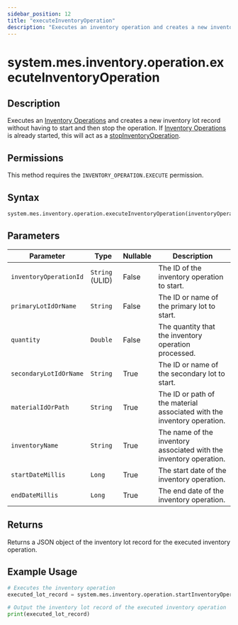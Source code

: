 ```yaml
---
sidebar_position: 12
title: "executeInventoryOperation"
description: "Executes an inventory operation and creates a new inventory lot record without having to start and then stop the operation. If an inventory operation is already started, this will act as a stopInventoryOperation."
---
```


# system.mes.inventory.operation.executeInventoryOperation

## Description

Executes an [Inventory Operations](../../data-model/inventory-model/inventory-operation) and creates a new inventory lot record without having to start and then stop the operation.
If [Inventory Operations](../../data-model/inventory-model/inventory-operation) is already started, this will act as a [stopInventoryOperation](./stop-inventory-operation).


## Permissions

This method requires the `INVENTORY_OPERATION.EXECUTE` permission.

## Syntax

```python
system.mes.inventory.operation.executeInventoryOperation(inventoryOperationId, primaryLotIdOrName, quantity, secondaryLotIdOrName, materialIdOrPath, inventoryName, startDate, endDate)
```

## Parameters

| Parameter              | Type            | Nullable | Description                                                             |
|------------------------|-----------------|----------|-------------------------------------------------------------------------|
| `inventoryOperationId` | `String` (ULID) | False    | The ID of the inventory operation to start.                             |
| `primaryLotIdOrName`   | `String`        | False    | The ID or name of the primary lot to start.                             |
| `quantity`             | `Double`        | False    | The quantity that the inventory operation processed.                    |
| `secondaryLotIdOrName` | `String`        | True     | The ID or name of the secondary lot to start.                           |
| `materialIdOrPath`     | `String`        | True     | The ID or path of the material associated with the inventory operation. |
| `inventoryName`        | `String`        | True     | The name of the inventory associated with the inventory operation.      |
| `startDateMillis`      | `Long`          | True     | The start date of the inventory operation.                              |
| `endDateMillis`        | `Long`          | True     | The end date of the inventory operation.                                |

## Returns

Returns a JSON object of the inventory lot record for the executed inventory operation.

## Example Usage

```python
# Executes the inventory operation
executed_lot_record = system.mes.inventory.operation.startInventoryOperation('01JPAND53P-BZ61RZHZ-V7C6EEHG', '01JPBC4H3V-J4X3FYKS-NRNVEKMM', 100, None, None, None, None, None)

# Output the inventory lot record of the executed inventory operation
print(executed_lot_record)
```
